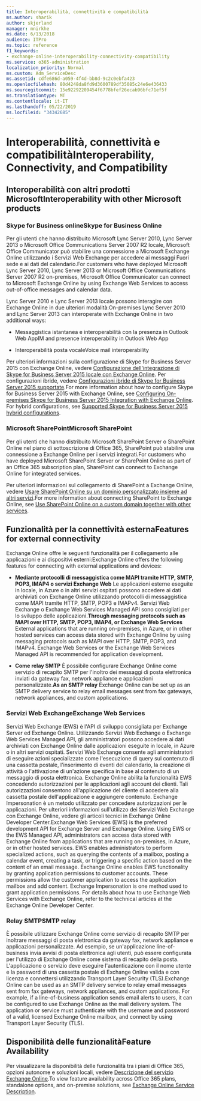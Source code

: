```yaml
---
title: Interoperabilità, connettività e compatibilità
ms.author: sharik
author: skjerland
manager: mnirkhe
ms.date: 6/13/2018
audience: ITPro
ms.topic: reference
f1_keywords:
- exchange-online-interoperability-connectivity-compatibility
ms.service: o365-administration
localization_priority: Normal
ms.custom: Adm_ServiceDesc
ms.assetid: cdfe686d-a059-4f4d-bb8d-9c2c0ebfa423
ms.openlocfilehash: 80d4248da8fd9d3600789df35085c24e6e436433
ms.sourcegitcommit: 15e92292209454f6778bfef26ecab96bfc71ef5f
ms.translationtype: MT
ms.contentlocale: it-IT
ms.lasthandoff: 05/22/2019
ms.locfileid: "34342685"
---
```

# <a name="interoperability-connectivity-and-compatibility"></a><span data-ttu-id="baac0-102">Interoperabilità, connettività e compatibilità</span><span class="sxs-lookup"><span data-stu-id="baac0-102">Interoperability, Connectivity, and Compatibility</span></span>

## <a name="interoperability-with-other-microsoft-products"></a><span data-ttu-id="baac0-103">Interoperabilità con altri prodotti Microsoft</span><span class="sxs-lookup"><span data-stu-id="baac0-103">Interoperability with other Microsoft products</span></span>

### <a name="skype-for-business-online"></a><span data-ttu-id="baac0-104">Skype for Business online</span><span class="sxs-lookup"><span data-stu-id="baac0-104">Skype for Business Online</span></span>

<span data-ttu-id="baac0-105">Per gli utenti che hanno distribuito Microsoft Lync Server 2010, Lync Server 2013 o Microsoft Office Communications Server 2007 R2 locale, Microsoft Office Communicator può stabilire una connessione a Microsoft Exchange Online utilizzando i Servizi Web Exchange per accedere ai messaggi Fuori sede e ai dati del calendario.</span><span class="sxs-lookup"><span data-stu-id="baac0-105">For customers who have deployed Microsoft Lync Server 2010, Lync Server 2013 or Microsoft Office Communications Server 2007 R2 on-premises, Microsoft Office Communicator can connect to Microsoft Exchange Online by using Exchange Web Services to access out-of-office messages and calendar data.</span></span>
  
<span data-ttu-id="baac0-106">Lync Server 2010 e Lync Server 2013 locale possono interagire con Exchange Online in due ulteriori modalità:</span><span class="sxs-lookup"><span data-stu-id="baac0-106">On-premises Lync Server 2010 and Lync Server 2013 can interoperate with Exchange Online in two additional ways:</span></span>
  
- <span data-ttu-id="baac0-107">Messaggistica istantanea e interoperabilità con la presenza in Outlook Web App</span><span class="sxs-lookup"><span data-stu-id="baac0-107">IM and presence interoperability in Outlook Web App</span></span>
    
- <span data-ttu-id="baac0-108">Interoperabilità posta vocale</span><span class="sxs-lookup"><span data-stu-id="baac0-108">Voice mail interoperability</span></span>
    
<span data-ttu-id="baac0-p101">Per ulteriori informazioni sulla configurazione di Skype for Business Server 2015 con Exchange Online, vedere [Configurazione dell'integrazione di Skype for Business Server 2015 locale con Exchange Online](https://go.microsoft.com/fwlink/p/?LinkId=271804). Per configurazioni ibride, vedere [Configurazioni ibride di Skype for Business Server 2015 supportate](https://go.microsoft.com/fwlink/?LinkID=513084).</span><span class="sxs-lookup"><span data-stu-id="baac0-p101">For more information about how to configure Skype for Business Server 2015 with Exchange Online, see [Configuring On-premises Skype for Business Server 2015 Integration with Exchange Online](https://go.microsoft.com/fwlink/p/?LinkId=271804). For hybrid configurations, see [Supported Skype for Business Server 2015 hybrid configurations](https://go.microsoft.com/fwlink/?LinkID=513084).</span></span>
  
### <a name="microsoft-sharepoint"></a><span data-ttu-id="baac0-111">Microsoft SharePoint</span><span class="sxs-lookup"><span data-stu-id="baac0-111">Microsoft SharePoint</span></span>

<span data-ttu-id="baac0-112">Per gli utenti che hanno distribuito Microsoft SharePoint Server o SharePoint Online nel piano di sottoscrizione di Office 365, SharePoint può stabilire una connessione a Exchange Online per i servizi integrati.</span><span class="sxs-lookup"><span data-stu-id="baac0-112">For customers who have deployed Microsoft SharePoint Server or SharePoint Online as part of an Office 365 subscription plan, SharePoint can connect to Exchange Online for integrated services.</span></span>
  
<span data-ttu-id="baac0-113">Per ulteriori informazioni sul collegamento di SharePoint a Exchange Online, vedere [Usare SharePoint Online su un dominio personalizzato insieme ad altri servizi](https://go.microsoft.com/fwlink/?LinkId=271805).</span><span class="sxs-lookup"><span data-stu-id="baac0-113">For more information about connecting SharePoint to Exchange Online, see [Use SharePoint Online on a custom domain together with other services](https://go.microsoft.com/fwlink/?LinkId=271805).</span></span>
  
## <a name="features-for-external-connectivity"></a><span data-ttu-id="baac0-114">Funzionalità per la connettività esterna</span><span class="sxs-lookup"><span data-stu-id="baac0-114">Features for external connectivity</span></span>

<span data-ttu-id="baac0-115">Exchange Online offre le seguenti funzionalità per il collegamento alle applicazioni e ai dispositivi esterni:</span><span class="sxs-lookup"><span data-stu-id="baac0-115">Exchange Online offers the following features for connecting with external applications and devices:</span></span>
  
- <span data-ttu-id="baac0-p102">**Mediante protocolli di messaggistica come MAPI tramite HTTP, SMTP, POP3, IMAP4 o servizi Exchange Web** Le applicazioni esterne eseguite in locale, in Azure o in altri servizi ospitati possono accedere ai dati archiviati con Exchange Online utilizzando protocolli di messaggistica come MAPI tramite HTTP, SMTP, POP3 e IMAPv4. Servizi Web Exchange o Exchange Web Services Managed API sono consigliati per lo sviluppo delle applicazioni.</span><span class="sxs-lookup"><span data-stu-id="baac0-p102">**Through messaging protocols such as MAPI over HTTP, SMTP, POP3, IMAP4, or Exchange Web Services** External applications that are running on-premises, in Azure, or in other hosted services can access data stored with Exchange Online by using messaging protocols such as MAPI over HTTP, SMTP, POP3, and IMAPv4. Exchange Web Services or the Exchange Web Services Managed API is recommended for application development.</span></span> 
    
- <span data-ttu-id="baac0-118">**Come relay SMTP** È possibile configurare Exchange Online come servizio di recapito SMTP per l'inoltro dei messaggi di posta elettronica inviati da gateway fax, network appliance e applicazioni personalizzate.</span><span class="sxs-lookup"><span data-stu-id="baac0-118">**As an SMTP relay** Exchange Online can be set up as an SMTP delivery service to relay email messages sent from fax gateways, network appliances, and custom applications.</span></span> 
    
### <a name="exchange-web-services"></a><span data-ttu-id="baac0-119">Servizi Web Exchange</span><span class="sxs-lookup"><span data-stu-id="baac0-119">Exchange Web Services</span></span>

<span data-ttu-id="baac0-p103">Servizi Web Exchange (EWS) è l'API di sviluppo consigliata per Exchange Server ed Exchange Online. Utilizzando Servizi Web Exchange o Exchange Web Services Managed API, gli amministratori possono accedere ai dati archiviati con Exchange Online dalle applicazioni eseguite in locale, in Azure o in altri servizi ospitati. Servizi Web Exchange consente agli amministratori di eseguire azioni specializzate come l'esecuzione di query sul contenuto di una cassetta postale, l'inserimento di eventi del calendario, la creazione di attività o l'attivazione di un'azione specifica in base al contenuto di un messaggio di posta elettronica. Exchange Online abilita la funzionalità EWS concedendo autorizzazioni per le applicazioni agli account dei clienti. Tali autorizzazioni consentono all'applicazione del cliente di accedere alla cassetta postale dell'applicazione e aggiungere contenuto. Exchange Impersonation è un metodo utilizzato per concedere autorizzazioni per le applicazioni. Per ulteriori informazioni sull'utilizzo dei Servizi Web Exchange con Exchange Online, vedere gli articoli tecnici in Exchange Online Developer Center.</span><span class="sxs-lookup"><span data-stu-id="baac0-p103">Exchange Web Services (EWS) is the preferred development API for Exchange Server and Exchange Online. Using EWS or the EWS Managed API, administrators can access data stored with Exchange Online from applications that are running on-premises, in Azure, or in other hosted services. EWS enables administrators to perform specialized actions, such as querying the contents of a mailbox, posting a calendar event, creating a task, or triggering a specific action based on the content of an email message. Exchange Online enables EWS functionality by granting application permissions to customer accounts. These permissions allow the customer application to access the application mailbox and add content. Exchange Impersonation is one method used to grant application permissions. For details about how to use Exchange Web Services with Exchange Online, refer to the technical articles at the Exchange Online Developer Center.</span></span>
  
### <a name="smtp-relay"></a><span data-ttu-id="baac0-127">Relay SMTP</span><span class="sxs-lookup"><span data-stu-id="baac0-127">SMTP relay</span></span>

<span data-ttu-id="baac0-p104">È possibile utilizzare Exchange Online come servizio di recapito SMTP per inoltrare messaggi di posta elettronica da gateway fax, network appliance e applicazioni personalizzate. Ad esempio, se un'applicazione line-of-business invia avvisi di posta elettronica agli utenti, può essere configurata per l'utilizzo di Exchange Online come sistema di recapito della posta. L'applicazione o servizio deve eseguire l'autenticazione con il nome utente e la password di una cassetta postale di Exchange Online valida e con licenza e connettersi utilizzando Transport Layer Security (TLS).</span><span class="sxs-lookup"><span data-stu-id="baac0-p104">Exchange Online can be used as an SMTP delivery service to relay email messages sent from fax gateways, network appliances, and custom applications. For example, if a line-of-business application sends email alerts to users, it can be configured to use Exchange Online as the mail delivery system. The application or service must authenticate with the username and password of a valid, licensed Exchange Online mailbox, and connect by using Transport Layer Security (TLS).</span></span>
  
## <a name="feature-availability"></a><span data-ttu-id="baac0-131">Disponibilità delle funzionalità</span><span class="sxs-lookup"><span data-stu-id="baac0-131">Feature Availability</span></span>

<span data-ttu-id="baac0-132">Per visualizzare la disponibilità delle funzionalità tra i piani di Office 365, opzioni autonome e soluzioni locali, vedere [Descrizione del servizio Exchange Online](exchange-online-service-description.md).</span><span class="sxs-lookup"><span data-stu-id="baac0-132">To view feature availability across Office 365 plans, standalone options, and on-premise solutions, see [Exchange Online Service Description](exchange-online-service-description.md).</span></span>
  

